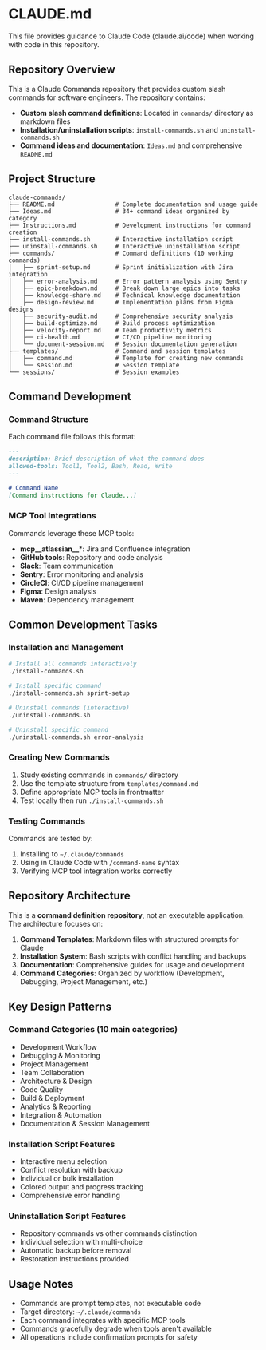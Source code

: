 # CLAUDE.md

This file provides guidance to Claude Code (claude.ai/code) when working with code in this repository.

## Repository Overview

This is a Claude Commands repository that provides custom slash commands for software engineers. The repository contains:

- **Custom slash command definitions**: Located in `commands/` directory as markdown files
- **Installation/uninstallation scripts**: `install-commands.sh` and `uninstall-commands.sh`
- **Command ideas and documentation**: `Ideas.md` and comprehensive `README.md`

## Project Structure

```
claude-commands/
├── README.md                 # Complete documentation and usage guide
├── Ideas.md                  # 34+ command ideas organized by category
├── Instructions.md           # Development instructions for command creation
├── install-commands.sh       # Interactive installation script
├── uninstall-commands.sh     # Interactive uninstallation script
├── commands/                 # Command definitions (10 working commands)
│   ├── sprint-setup.md       # Sprint initialization with Jira integration
│   ├── error-analysis.md     # Error pattern analysis using Sentry
│   ├── epic-breakdown.md     # Break down large epics into tasks
│   ├── knowledge-share.md    # Technical knowledge documentation
│   ├── design-review.md      # Implementation plans from Figma designs
│   ├── security-audit.md     # Comprehensive security analysis
│   ├── build-optimize.md     # Build process optimization
│   ├── velocity-report.md    # Team productivity metrics
│   ├── ci-health.md          # CI/CD pipeline monitoring
│   └── document-session.md   # Session documentation generation
├── templates/                # Command and session templates
│   ├── command.md            # Template for creating new commands
│   └── session.md            # Session template
└── sessions/                 # Session examples
```

## Command Development

### Command Structure
Each command file follows this format:
```markdown
---
description: Brief description of what the command does
allowed-tools: Tool1, Tool2, Bash, Read, Write
---

# Command Name
[Command instructions for Claude...]
```

### MCP Tool Integrations
Commands leverage these MCP tools:
- **mcp__atlassian__***: Jira and Confluence integration
- **GitHub tools**: Repository and code analysis
- **Slack**: Team communication
- **Sentry**: Error monitoring and analysis
- **CircleCI**: CI/CD pipeline management
- **Figma**: Design analysis
- **Maven**: Dependency management

## Common Development Tasks

### Installation and Management
```bash
# Install all commands interactively
./install-commands.sh

# Install specific command
./install-commands.sh sprint-setup

# Uninstall commands (interactive)
./uninstall-commands.sh

# Uninstall specific command
./uninstall-commands.sh error-analysis
```

### Creating New Commands
1. Study existing commands in `commands/` directory
2. Use the template structure from `templates/command.md`
3. Define appropriate MCP tools in frontmatter
4. Test locally then run `./install-commands.sh`

### Testing Commands
Commands are tested by:
1. Installing to `~/.claude/commands`
2. Using in Claude Code with `/command-name` syntax
3. Verifying MCP tool integration works correctly

## Repository Architecture

This is a **command definition repository**, not an executable application. The architecture focuses on:

1. **Command Templates**: Markdown files with structured prompts for Claude
2. **Installation System**: Bash scripts with conflict handling and backups
3. **Documentation**: Comprehensive guides for usage and development
4. **Command Categories**: Organized by workflow (Development, Debugging, Project Management, etc.)

## Key Design Patterns

### Command Categories (10 main categories)
- Development Workflow
- Debugging & Monitoring  
- Project Management
- Team Collaboration
- Architecture & Design
- Code Quality
- Build & Deployment
- Analytics & Reporting
- Integration & Automation
- Documentation & Session Management

### Installation Script Features
- Interactive menu selection
- Conflict resolution with backup
- Individual or bulk installation
- Colored output and progress tracking
- Comprehensive error handling

### Uninstallation Script Features
- Repository commands vs other commands distinction
- Individual selection with multi-choice
- Automatic backup before removal
- Restoration instructions provided

## Usage Notes

- Commands are prompt templates, not executable code
- Target directory: `~/.claude/commands`
- Each command integrates with specific MCP tools
- Commands gracefully degrade when tools aren't available
- All operations include confirmation prompts for safety